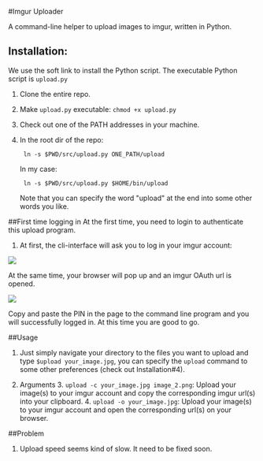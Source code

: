 #Imgur Uploader

A command-line helper to upload images to imgur, written in Python.

## Installation:
We use the soft link to install the Python script. The executable Python script is ```upload.py```

1. Clone the entire repo.
2. Make ```upload.py``` executable:
```chmod +x upload.py```
3. Check out one of the PATH addresses in your machine.
4. In the root dir of the repo:

		ln -s $PWD/src/upload.py ONE_PATH/upload

	In my case:

		ln -s $PWD/src/upload.py $HOME/bin/upload

	Note that you can specify the word "upload" at the end into some other words you like.


##First time logging in
At the first time, you need to login to authenticate this upload program.

1. At first, the cli-interface will ask you to log in your imgur account: 

![](http://i.imgur.com/iThA8Gy.png)

At the same time, your browser will pop up and an imgur OAuth url is opened.

![](http://i.imgur.com/QTMKRfS.png)

Copy and paste the PIN in the page to the command line program and you will successfully logged in. At this time you are good to go.


##Usage

1. Just simply navigate your directory to the files you want to upload and type ```$upload your_image.jpg```, you can specify the ```upload``` command to some other preferences (check out Installation#4).

2. Arguments
	3. ```upload -c your_image.jpg image_2.png```: Upload your image(s) to your imgur account and copy the corresponding imgur url(s) into your clipboard.
	4. ```upload -o your_image.jpg```: Upload your image(s) to your imgur account and open the corresponding url(s) on your browser.
	
##Problem
1. Upload speed seems kind of slow. It need to be fixed soon.

